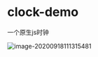 # clock-demo
一个原生js时钟



![image-20200918111315481](C:\Users\Administrator\AppData\Roaming\Typora\typora-user-images\image-20200918111315481.png)